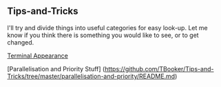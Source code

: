 ## Tips-and-Tricks

I'll try and divide things into useful categories for easy look-up. Let me know if you think there is something you would like to see, or to get changed.

[Terminal Appearance](https://github.com/TBooker/Tips-and-Tricks/blob/master/command-prompt/cmd-prompt.md)


[Parallelisation and Priority Stuff] (https://github.com/TBooker/Tips-and-Tricks/tree/master/parallelisation-and-priority/README.md)
